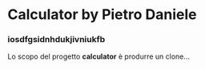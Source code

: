 # Calculator by Pietro Daniele
### iosdfgsidnhdukjivniukfb
Lo scopo del progetto **calculator** è produrre un clone...